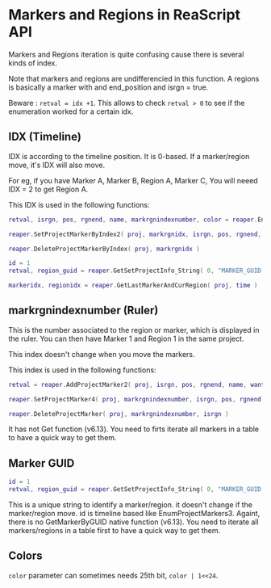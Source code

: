 # Markers and Regions in ReaScript API

Markers and Regions iteration is quite confusing cause there is several kinds of index.
 
Note that markers and regions are undifferencied in this function. A regions is basically a marker with and end_position and isrgn = true.

Beware : `retval = idx +1`. This allows to check `retval > 0` to see if the enumeration worked for a certain idx.

## IDX (Timeline)

IDX is according to the timeline position. It is 0-based. If a marker/region move, it's IDX will also move.
 
For eg, if you have Marker A, Marker B, Region A, Marker C,
You will neeed IDX = 2 to get Region A.
 
This IDX is used in the following functions:

```lua
retval, isrgn, pos, rgnend, name, markrgnindexnumber, color = reaper.EnumProjectMarkers3( proj, idx )
```
 
```lua
reaper.SetProjectMarkerByIndex2( proj, markrgnidx, isrgn, pos, rgnend, IDnumber, name, color, flags )
```
 
```lua
reaper.DeleteProjectMarkerByIndex( proj, markrgnidx )
```

```lua
id = 1
retval, region_guid = reaper.GetSetProjectInfo_String( 0, "MARKER_GUID:" .. id, "", false )
```

```lua
markeridx, regionidx = reaper.GetLastMarkerAndCurRegion( proj, time )
```
 
## markrgnindexnumber (Ruler)

This is the number associated to the region or marker, which is displayed in the ruler.
You can then have Marker 1 and Region 1 in the same project.

This index doesn't change when you move the markers.

This index is used in the following functions:

```lua
retval = reaper.AddProjectMarker2( proj, isrgn, pos, rgnend, name, wantidx, color )
```
 
```lua
reaper.SetProjectMarker4( proj, markrgnindexnumber, isrgn, pos, rgnend, name, color, flags )
```
 
```lua
reaper.DeleteProjectMarker( proj, markrgnindexnumber, isrgn )
```

It has not Get function (v6.13). You need to firts iterate all markers in a table to have a quick way to get them.

## Marker GUID

```lua
id = 1
retval, region_guid = reaper.GetSetProjectInfo_String( 0, "MARKER_GUID:" .. id, "", false )
```

This is a unique string to identify a marker/region. it doesn't change if the marker/region move. id is timeline based like EnumProjectMarkers3.
Againt, there is no GetMarkerByGUID native function (v6.13). You need to iterate all markers/regions in a table first to have a quick way to get them.

## Colors

`color` parameter can sometimes needs 25th bit, `color | 1<<24`.
